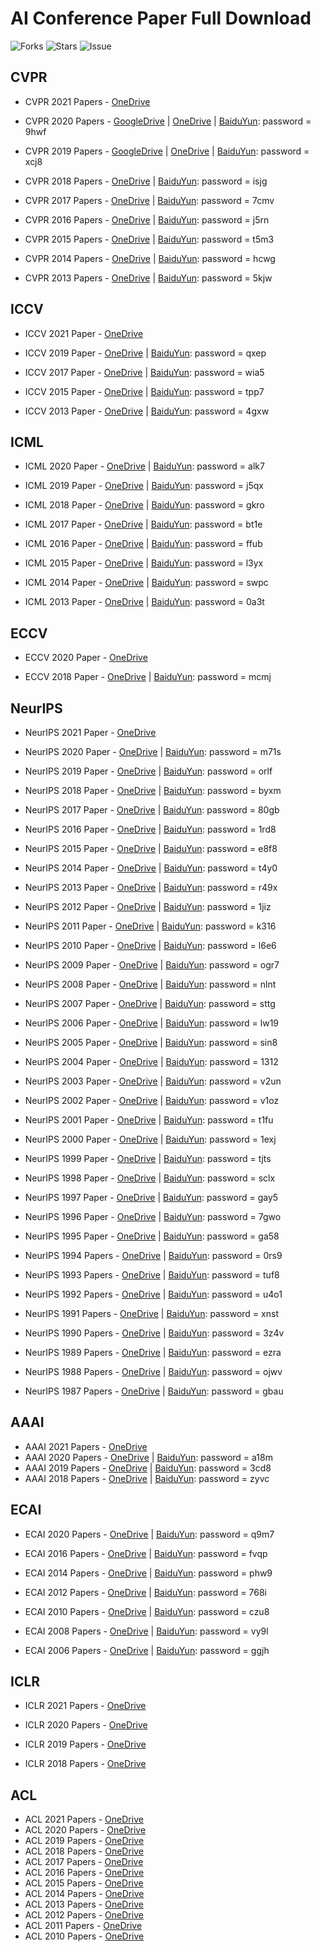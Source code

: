 
# AI Conference Paper Full Download

![Forks](https://img.shields.io/github/forks/WingsBrokenAngel/AIPaperCompleteDownload) ![Stars](https://img.shields.io/github/stars/WingsBrokenAngel/AIPaperCompleteDownload
) ![Issue](https://img.shields.io/github/issues/WingsBrokenAngel/AIPaperCompleteDownload
)

## CVPR

- CVPR 2021 Papers - [OneDrive](https://1drv.ms/u/s!AgmDIEfscAJwi5QhtTu-f4Gx61X5Ag?e=OfPP6J)

- CVPR 2020 Papers - [GoogleDrive](https://drive.google.com/file/d/1hilCYDMMePccnW1TMdZR2SG4q6jYplsf/view?usp=sharing) | [OneDrive](https://1drv.ms/u/s!AgmDIEfscAJwi4BR6WkjtdU_IpJJPQ?e=ItNAfY) | [BaiduYun](https://pan.baidu.com/s/1Wx11PbQ9ujBdanCCTAF7zQ): password = 9hwf

- CVPR 2019 Papers - [GoogleDrive](https://drive.google.com/file/d/1uAspzkZUTkuxKsVthL_DZ3sLWRT-5brX/view?usp=sharing) | [OneDrive](https://1drv.ms/u/s!AgmDIEfscAJwi4BSIxj76bQdAXLglA?e=2LXRkY) | [BaiduYun](https://pan.baidu.com/s/1NPILnEdZXafB7sjpL4ZHLg): password = xcj8 

- CVPR 2018 Papers - [OneDrive](https://1drv.ms/u/s!AgmDIEfscAJwi4BP2ZAOv3co4mGsQg?e=9WmThH) | [BaiduYun](https://pan.baidu.com/s/1ubiUtkcMiVu1AY7wdwUiNg): password = isjg 

- CVPR 2017 Papers - [OneDrive](https://1drv.ms/u/s!AgmDIEfscAJwi4BQ2Mc1VJWnBtSLnQ?e=PB9fPn) | [BaiduYun](https://pan.baidu.com/s/1yec4-gGcJ-DJ4n1TDx1HQQ): password = 7cmv

- CVPR 2016 Papers - [OneDrive](https://1drv.ms/u/s!AgmDIEfscAJwi4Bb2r_DzoY33CApLw?e=CScwpk) | [BaiduYun](https://pan.baidu.com/s/1n-BKVHUH0j4lBHcouRChIg): password = j5rn

- CVPR 2015 Papers - [OneDrive](https://1drv.ms/u/s!AgmDIEfscAJwi4BepcH0Pl7x7mRc9g?e=RxCefb) | [BaiduYun](https://pan.baidu.com/s/1xvSJ4M9rSl8rW2ymkQ8kdw): password = t5m3

- CVPR 2014 Papers - [OneDrive](https://1drv.ms/u/s!AgmDIEfscAJwi4BfaR7U_bnljb9pFg?e=fVTga3) | [BaiduYun](https://pan.baidu.com/s/1Wb9UjIdQOr4oJtNGpNWSxw): password = hcwg

- CVPR 2013 Papers - [OneDrive](https://1drv.ms/u/s!AgmDIEfscAJwi4BXYK3Y7kW1ukyIrQ?e=TJHCLf) | [BaiduYun](https://pan.baidu.com/s/19IF8khDpXvdlY1rpLGCSoA): password = 5kjw

## ICCV

- ICCV 2021 Paper - [OneDrive](https://1drv.ms/u/s!AgmDIEfscAJwi5l0za3vmzPwTMBP7A?e=q5Vsaa)

- ICCV 2019 Paper - [OneDrive](https://1drv.ms/u/s!AgmDIEfscAJwi4BW5mtz_HjGmrsjuA?e=ptyfE0) | [BaiduYun](https://pan.baidu.com/s/1RVoQL3hyQYVEIw86eMZRIQ): password = qxep

- ICCV 2017 Paper - [OneDrive](https://1drv.ms/u/s!AgmDIEfscAJwi4BZGGksKAV-mwPLsw?e=Fxhq9X) | [BaiduYun](https://pan.baidu.com/s/1qo0LQvtW9wJPBXjhSc5pCg): password = wia5

- ICCV 2015 Paper - [OneDrive](https://1drv.ms/u/s!AgmDIEfscAJwi4Bc6Q365UUusK7fYg?e=bcgsow) | [BaiduYun](https://pan.baidu.com/s/1HS988aRpLwDqETezKOPqKg): password = tpp7

- ICCV 2013 Paper - [OneDrive](https://1drv.ms/u/s!AgmDIEfscAJwi4BaosGHdUD3q8M7tg?e=DrhnOC) | [BaiduYun](https://pan.baidu.com/s/1KLQKLBiDaqRZpsR6MuYMPQ): password = 4gxw

## ICML

- ICML 2020 Paper - [OneDrive](https://1drv.ms/u/s!AgmDIEfscAJwi41tsPqhsYymLzIYJw?e=zJcMbs) | [BaiduYun](https://pan.baidu.com/s/1_DIkUp396BCVMaSJQInItQ): password = alk7

- ICML 2019 Paper - [OneDrive](https://1drv.ms/u/s!AgmDIEfscAJwi41uYiN3FBNftvF71g?e=ZbHYJD) | [BaiduYun](https://pan.baidu.com/s/1vHItzyRJ89RF6mv-tWZRIg): password = j5qx

- ICML 2018 Paper - [OneDrive](https://1drv.ms/u/s!AgmDIEfscAJwi41sLYRamrimBZAnGA?e=oUTwGb) | [BaiduYun](https://pan.baidu.com/s/1gow4ayERolYNMslD1ZHlxQ): password = gkro

- ICML 2017 Paper - [OneDrive](https://1drv.ms/u/s!AgmDIEfscAJwi41rYBme_Cy0ZXhNWg?e=FkRApT) | [BaiduYun](https://pan.baidu.com/s/1kpYKMvY-RVPnlFin24ir6g): password = bt1e

- ICML 2016 Paper - [OneDrive](https://1drv.ms/u/s!AgmDIEfscAJwi41oM2BoFvbZZxUaVw?e=Jkdu9n) | [BaiduYun](https://pan.baidu.com/s/1oGq-3fK8uINzvGEobz18OQ): password = ffub

- ICML 2015 Paper - [OneDrive](https://1drv.ms/u/s!AgmDIEfscAJwi41nMw5BKxqq5ZJ0Rw?e=lTd99b) | [BaiduYun](https://pan.baidu.com/s/1cMgru-VR-WrQH2q0WpUzWg): password = l3yx

- ICML 2014 Paper - [OneDrive](https://1drv.ms/u/s!AgmDIEfscAJwi41qEsDE2bfw7qoMsw?e=5UMvyg) | [BaiduYun](https://pan.baidu.com/s/1t_pHk4Ia9cNLY3PrJoIeMg): password = swpc

- ICML 2013 Paper - [OneDrive](https://1drv.ms/u/s!AgmDIEfscAJwi41p1_AbqmtfCe6bkA?e=XEyP2B) | [BaiduYun](https://pan.baidu.com/s/1tjfJSIz5TwaXE_8xhK6fuA): password = 0a3t

## ECCV

- ECCV 2020 Paper - [OneDrive](https://1drv.ms/u/s!AgmDIEfscAJwi5Qim3JkH-BkYr9RaQ?e=Gpigj0)
  
- ECCV 2018 Paper - [OneDrive](https://1drv.ms/u/s!AgmDIEfscAJwi4BdZsL4xG_fnXoISw?e=a5pGHf) | [BaiduYun](https://pan.baidu.com/s/1FOS4YCPc37aBkFKSK64_-w): password = mcmj

## NeurIPS

- NeurIPS 2021 Paper - [OneDrive](https://1drv.ms/u/s!AgmDIEfscAJwi5oci-omoq6ja4ePRQ?e=dVq6kA)

- NeurIPS 2020 Paper - [OneDrive](https://1drv.ms/u/s!AgmDIEfscAJwi4x9szKhTqsQAWfoLQ?e=pqhK9L) | [BaiduYun](https://pan.baidu.com/s/19hTMxoGcS79uuBaK0auaYw): password = m71s

- NeurIPS 2019 Paper - [OneDrive](https://1drv.ms/u/s!AgmDIEfscAJwi4x8LZfsVZs1Rx62Pw?e=BmkB9R) | [BaiduYun](https://pan.baidu.com/s/1_85eiPrGT75RYXkMZY_Obg): password = orlf

- NeurIPS 2018 Paper - [OneDrive](https://1drv.ms/u/s!AgmDIEfscAJwi4x-Ag5OcK5s2v2p4Q?e=voqPUG) | [BaiduYun](https://pan.baidu.com/s/1YeCIs-VAg0Xw-1EWW-QN1A): password = byxm

- NeurIPS 2017 Paper - [OneDrive](https://1drv.ms/u/s!AgmDIEfscAJwi4xw4ak6nMkhBSVQ7Q?e=yKKGSK) | [BaiduYun](https://pan.baidu.com/s/1xgB1q4qfo1OlVvzck6BzhQ): password = 80gb

- NeurIPS 2016 Paper - [OneDrive](https://1drv.ms/u/s!AgmDIEfscAJwi4xvznvJdkJha-86Tg?e=iazRaX) | [BaiduYun](https://pan.baidu.com/s/1GsmqFUsPf8qSI7lu67AeYw): password = 1rd8

- NeurIPS 2015 Paper - [OneDrive](https://1drv.ms/u/s!AgmDIEfscAJwi4xudTErjo7ymhFTgw?e=PHvsLR) | [BaiduYun](https://pan.baidu.com/s/1LVfYrskuzSv5X_nFYkMq9w): password = e8f8

- NeurIPS 2014 Paper - [OneDrive](https://1drv.ms/u/s!AgmDIEfscAJwi4x1OE6FVMiJ2zlGsw?e=zy6urA) | [BaiduYun](https://pan.baidu.com/s/1abMGQdfjaDwKslQNrKYqNA): password = t4y0

- NeurIPS 2013 Paper - [OneDrive](https://1drv.ms/u/s!AgmDIEfscAJwi4xyt3EuQIo4w6Wr5A?e=rq80Jk) | [BaiduYun](https://pan.baidu.com/s/1N9SR6eaCSkGu8h8QY4xsdw): password = r49x

- NeurIPS 2012 Paper - [OneDrive](https://1drv.ms/u/s!AgmDIEfscAJwi4x2jC9irPBdWhmf-w?e=nFbUJ5) | [BaiduYun](https://pan.baidu.com/s/1riK193vcap4grWCb0GBagQ): password = 1jiz

- NeurIPS 2011 Paper - [OneDrive](https://1drv.ms/u/s!AgmDIEfscAJwi4x0ISWwAfwE-I9Wzg?e=FuwuSb) | [BaiduYun](https://pan.baidu.com/s/1BHaFXsyuDx_8JME2WOHDhA): password = k316

- NeurIPS 2010 Paper - [OneDrive](https://1drv.ms/u/s!AgmDIEfscAJwi4x3cXEYEPv7FNpBgA?e=aQ5Eny) | [BaiduYun](https://pan.baidu.com/s/1CZK8Q-36j4ne3uj7ZrktuQ): password = l6e6

- NeurIPS 2009 Paper - [OneDrive](https://1drv.ms/u/s!AgmDIEfscAJwi4xzUHXjlcEmSrSIOg?e=98ZYNK) | [BaiduYun](https://pan.baidu.com/s/1YiKV_2TAaIA4CniMASgk_A): password = ogr7

- NeurIPS 2008 Paper - [OneDrive](https://1drv.ms/u/s!AgmDIEfscAJwi4xxkVtoFbC2cFcL8A?e=uYhEM5) | [BaiduYun](https://pan.baidu.com/s/1X9lzGVGdIAJDdXQZ4VpUVw): password = nlnt

- NeurIPS 2007 Paper - [OneDrive](https://1drv.ms/u/s!AgmDIEfscAJwi40_8wsX8KcWvU-e7g?e=vae5U9) | [BaiduYun](https://pan.baidu.com/s/1N79F455NsLTxcRBktz1jhA): password = sttg

- NeurIPS 2006 Paper - [OneDrive](https://1drv.ms/u/s!AgmDIEfscAJwi40-Sjcbn0A_Fg9nbQ?e=hJH0WE) | [BaiduYun](https://pan.baidu.com/s/1RnPaPv_JlnGsYTrrq-u8gw): password = lw19

- NeurIPS 2005 Paper - [OneDrive](https://1drv.ms/u/s!AgmDIEfscAJwi406t2LM8jL9AhZVgw?e=SxvDAO) | [BaiduYun](https://pan.baidu.com/s/1tAlkMnoxbUvdZJwexfUXMQ): password = sin8

- NeurIPS 2004 Paper - [OneDrive](https://1drv.ms/u/s!AgmDIEfscAJwi407xriLi_M0LJzR4Q?e=uA7ZmX) | [BaiduYun](https://pan.baidu.com/s/1Iz2UqX38pwnqthFr3tTd1Q): password = 1312

- NeurIPS 2003 Paper - [OneDrive](https://1drv.ms/u/s!AgmDIEfscAJwi404O9Sh6qguqn3YvQ?e=mfiX09) | [BaiduYun](https://pan.baidu.com/s/1W_SLp54OwwToaKn4Wqqicw): password = v2un

- NeurIPS 2002 Paper - [OneDrive](https://1drv.ms/u/s!AgmDIEfscAJwi402bGI7kVPrfNk9WQ?e=5xp1eR) | [BaiduYun](https://pan.baidu.com/s/1ZLg-mEQsfJlCiN7ojjTycg): password = v1oz

- NeurIPS 2001 Paper - [OneDrive](https://1drv.ms/u/s!AgmDIEfscAJwi405Dna6VKubvwHENA?e=I6iHVb) | [BaiduYun](https://pan.baidu.com/s/1g2uVGLf1aNib5skkdMgUKA): password = t1fu

- NeurIPS 2000 Paper - [OneDrive](https://1drv.ms/u/s!AgmDIEfscAJwi409_pVp8VlVNYDh9A?e=jyfTaf) | [BaiduYun](https://pan.baidu.com/s/1YAQ33P-tTBUesj_keEoT1w): password = 1exj

- NeurIPS 1999 Paper - [OneDrive](https://1drv.ms/u/s!AgmDIEfscAJwi408aLc5vjt-tLzcKA?e=mTPDDv) | [BaiduYun](https://pan.baidu.com/s/1jPnGCqwY488GAlSYMMN6kA): password = tjts

- NeurIPS 1998 Paper - [OneDrive](https://1drv.ms/u/s!AgmDIEfscAJwi403cR1PXvGWVK5vrQ?e=c5gpV6) | [BaiduYun](https://pan.baidu.com/s/1M8uHwCEZl-DYShLOlEozOQ): password = sclx

- NeurIPS 1997 Paper - [OneDrive](https://1drv.ms/u/s!AgmDIEfscAJwi40xzJfBjQDB5EkdgA?e=Pqiwwq) | [BaiduYun](https://pan.baidu.com/s/1T1r3Q9xaZBxX_sl9z-y1nQ): password = gay5

- NeurIPS 1996 Paper - [OneDrive](https://1drv.ms/u/s!AgmDIEfscAJwi40zsUrQk96Rb5W-yg?e=geJhdD) | [BaiduYun](https://pan.baidu.com/s/12O5BLgkgqqSz2lYnUMgVhg): password = 7gwo

- NeurIPS 1995 Paper - [OneDrive](https://1drv.ms/u/s!AgmDIEfscAJwi400Zasm5sJPV-bmqQ?e=KyOeBT) | [BaiduYun](https://pan.baidu.com/s/1I3egVg24EaRROfTUFe9Zhw): password = ga58

- NeurIPS 1994 Papers - [OneDrive](https://1drv.ms/u/s!AgmDIEfscAJwi40wp23CWg9eAf1X2A?e=8tD946) | [BaiduYun](https://pan.baidu.com/s/19N8rK26Z3_f6CM23m1CsAg): password = 0rs9

- NeurIPS 1993 Papers - [OneDrive](https://1drv.ms/u/s!AgmDIEfscAJwi401vLyLDzVirl4U0w?e=wh9DF4) | [BaiduYun](https://pan.baidu.com/s/1d52XqRO_ejS-98rCCak0Nw): password = tuf8

- NeurIPS 1992 Papers - [OneDrive](https://1drv.ms/u/s!AgmDIEfscAJwi40y83jqdj7XpExO2A?e=KRGJKU) | [BaiduYun](https://pan.baidu.com/s/1aqZYQopHb4RhQOdJLcR_vA): password = u4o1

- NeurIPS 1991 Papers - [OneDrive](https://1drv.ms/u/s!AgmDIEfscAJwi41A2B8WWPeyAdvTyA?e=FAaKIa) | [BaiduYun](https://pan.baidu.com/s/1r3usUY8oQ_J-DRHt3Anxwg): password = xnst

- NeurIPS 1990 Papers - [OneDrive](https://1drv.ms/u/s!AgmDIEfscAJwi41DQktriweSPx39tw?e=eJe97W) | [BaiduYun](https://pan.baidu.com/s/1Efb4VstJoUKVjrt06vV5yg): password = 3z4v

- NeurIPS 1989 Papers - [OneDrive](https://1drv.ms/u/s!AgmDIEfscAJwi41Bs93ay1vQz2MLng?e=Gv7uiS) | [BaiduYun](https://pan.baidu.com/s/1xYCLdH_Jls9fnT0MSlwR6Q): password = ezra

- NeurIPS 1988 Papers - [OneDrive](https://1drv.ms/u/s!AgmDIEfscAJwi41ESRr9DXOGsNjWTA?e=g8Nxvu) | [BaiduYun](https://pan.baidu.com/s/17Vl6lCaDDLLKCyVBIIhGew): password = ojwv

- NeurIPS 1987 Papers - [OneDrive](https://1drv.ms/u/s!AgmDIEfscAJwi41CEgCxq8t9TjevpA?e=yBBKqh) | [BaiduYun](https://pan.baidu.com/s/16i5Ptie8to5IEZp5w5E7YA): password = gbau

## AAAI

- AAAI 2021 Papers - [OneDrive](https://1drv.ms/u/s!AgmDIEfscAJwi5oohlGT9UhkKFQDlw?e=4KaqbF)
- AAAI 2020 Papers - [OneDrive](https://1drv.ms/u/s!AgmDIEfscAJwi41M1pYmHRIwBJORtg?e=W3CyzD) | [BaiduYun](https://pan.baidu.com/s/1rNGXFI4yOtZ1mgCu56dbFA): password = a18m
- AAAI 2019 Papers - [OneDrive](https://1drv.ms/u/s!AgmDIEfscAJwi41IlQf49cvwZYhqcQ?e=WpfxAs) | [BaiduYun](https://pan.baidu.com/s/1xDTau3VFsHJGBTM3B8MghA): password = 3cd8
- AAAI 2018 Papers - [OneDrive](https://1drv.ms/u/s!AgmDIEfscAJwi41NNPnTbtWWKQaePA?e=dO8EBj) | [BaiduYun](https://pan.baidu.com/s/1IZC5ieArR1fOigwdrbc0OQ): password = zyvc

## ECAI

- ECAI 2020 Papers - [OneDrive](https://1drv.ms/b/s!AgmDIEfscAJwi4Bmn0-it7RbzlpGyQ?e=j9dlb3) | [BaiduYun](https://pan.baidu.com/s/1PAC0jP2-oBvMok65fzIFJg): password = q9m7

- ECAI 2016 Papers - [OneDrive](https://1drv.ms/b/s!AgmDIEfscAJwi4BkZtR3qYowIQy8TA?e=ntIg6T) | [BaiduYun](https://pan.baidu.com/s/1PxpLBBBWmH2RiYUKdbJTew): password = fvqp

- ECAI 2014 Papers - [OneDrive](https://1drv.ms/b/s!AgmDIEfscAJwi4Bl5wL8zeGaZwUAcA?e=QetLfa) | [BaiduYun](https://pan.baidu.com/s/1Sk8FtOOnhamPbej_KzOr0Q): password = phw9

- ECAI 2012 Papers - [OneDrive](https://1drv.ms/b/s!AgmDIEfscAJwi4BipB82aSf4zpjLsg?e=GdT9oq) | [BaiduYun](https://pan.baidu.com/s/19HL0uHqNwGCuMdy1Vasfbg): password = 768i

- ECAI 2010 Papers - [OneDrive](https://1drv.ms/b/s!AgmDIEfscAJwi4Bj2TIAUdvIrLulMw?e=hIMFJ9) | [BaiduYun](https://pan.baidu.com/s/1S9-nQVdeirugr87q04Pa_Q): password = czu8

- ECAI 2008 Papers - [OneDrive](https://1drv.ms/b/s!AgmDIEfscAJwi4Bgv0y4uRIta2h_iA?e=fCKXhH) | [BaiduYun](https://pan.baidu.com/s/12m73vOpOe2AlpPtIAHxq6Q): password = vy9l

- ECAI 2006 Papers - [OneDrive](https://1drv.ms/b/s!AgmDIEfscAJwi4BhilnOjfFWXUUZVw?e=9gHrU5) | [BaiduYun](https://pan.baidu.com/s/19qW4DqpI53wzLiL8IEizug): password = ggjh

## ICLR

- ICLR 2021 Papers - [OneDrive](https://1drv.ms/u/s!AgmDIEfscAJwi6dcm3_wC1D6XkPl7A?e=1AP4d4)

- ICLR 2020 Papers - [OneDrive](https://1drv.ms/u/s!AgmDIEfscAJwi6ddhQVMNZbPkt5Uag?e=snlbQA)

- ICLR 2019 Papers - [OneDrive](https://1drv.ms/u/s!AgmDIEfscAJwi6dfX7ygdT8maWu-lg?e=TVdDPj)

- ICLR 2018 Papers - [OneDrive](https://1drv.ms/u/s!AgmDIEfscAJwi6deqKKQQxrz6Wo71w?e=bRtGSg)

## ACL

- ACL 2021 Papers - [OneDrive](https://1drv.ms/u/s!AgmDIEfscAJwi8NGLYHEiKPXoMo_bA?e=0Ie5K5)
- ACL 2020 Papers - [OneDrive](https://1drv.ms/u/s!AgmDIEfscAJwi8NQrw-jv1KHZm-eow?e=S020dL)
- ACL 2019 Papers - [OneDrive](https://1drv.ms/u/s!AgmDIEfscAJwi8NPpVVo5ZIpjhaWqw?e=fKoDnk)
- ACL 2018 Papers - [OneDrive](https://1drv.ms/u/s!AgmDIEfscAJwi8NFDY6MpeZLF214lw?e=SMTfPe)
- ACL 2017 Papers - [OneDrive](https://1drv.ms/u/s!AgmDIEfscAJwi8NHFPr3X4B_DB8ETA?e=O4w59K)
- ACL 2016 Papers - [OneDrive](https://1drv.ms/u/s!AgmDIEfscAJwi8NJEkOLZCJouArzow?e=CaFnLk)
- ACL 2015 Papers - [OneDrive](https://1drv.ms/u/s!AgmDIEfscAJwi8NInNF8qMK-wUXxSw?e=uQMV8D)
- ACL 2014 Papers - [OneDrive](https://1drv.ms/u/s!AgmDIEfscAJwi8NNDivlhILBrRBFgg?e=VnhzmT)
- ACL 2013 Papers - [OneDrive](https://1drv.ms/u/s!AgmDIEfscAJwi8NMozMHVC2UkKJUPQ?e=vwZSj2)
- ACL 2012 Papers - [OneDrive](https://1drv.ms/u/s!AgmDIEfscAJwi8NOsDPveQCjYqShMw?e=hSYGqt)
- ACL 2011 Papers - [OneDrive](https://1drv.ms/u/s!AgmDIEfscAJwi8NLvNMGVu5sPcr_6g?e=oZoRMv)
- ACL 2010 Papers - [OneDrive](https://1drv.ms/u/s!AgmDIEfscAJwi8NKZ5vcufuoQxf4_Q?e=gFiMYQ)